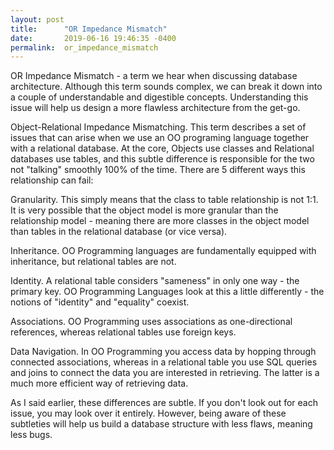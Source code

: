 ```yaml
---
layout: post
title:      "OR Impedance Mismatch"
date:       2019-06-16 19:46:35 -0400
permalink:  or_impedance_mismatch
---
```



OR Impedance Mismatch - a term we hear when discussing database architecture.  Although this term sounds complex, we can break it down into a couple of understandable and digestible concepts.  Understanding this issue will help us design a more flawless architecture from the get-go.

Object-Relational Impedance Mismatching.  This term describes a set of issues that can arise when we use an OO programing language together with a relational database.  At the core, Objects use classes and Relational databases use tables, and this subtle difference is responsible for the two not "talking" smoothly 100% of the time.  There are 5 different ways this relationship can fail:

Granularity.  This simply means that the class to table relationship is not 1:1.  It is very possible that the object model is more granular than the relationship model - meaning there are more classes in the object model than tables in the relational database (or vice versa).

Inheritance.  OO Programming languages are fundamentally equipped with inheritance, but relational tables are not.

Identity.  A relational table considers "sameness" in only one way - the primary key.  OO Programming Languages look at this a little differently - the notions of "identity" and "equality" coexist.  

Associations.  OO Programming uses associations as one-directional references, whereas relational tables use foreign keys.

Data Navigation.  In OO Programming you access data by hopping through connected associations, whereas in a relational table you use SQL queries and joins to connect the data you are interested in retrieving.  The latter is a much more efficient way of retrieving data.

As I said earlier, these differences are subtle.  If you don't look out for each issue, you may look over it entirely.  However, being aware of these subtleties will help us build a database structure with less flaws, meaning less bugs.

